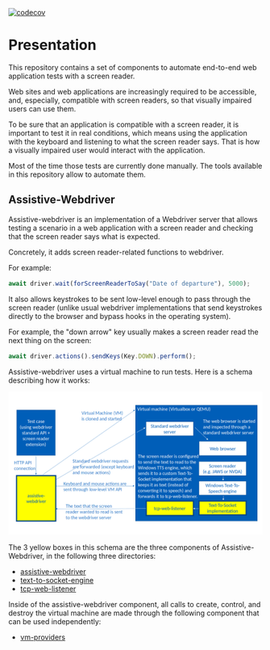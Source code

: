 [![codecov](https://codecov.io/gh/AmadeusITGroup/Assistive-Webdriver/branch/master/graph/badge.svg)](https://codecov.io/gh/AmadeusITGroup/Assistive-Webdriver)

# Presentation

This repository contains a set of components to automate end-to-end web application tests with a screen reader.

Web sites and web applications are increasingly required to be accessible, and, especially, compatible with screen readers, so that visually impaired users can use them.

To be sure that an application is compatible with a screen reader, it is important to test it in real conditions, which means using the application with the keyboard and listening to what the screen reader says. That is how a visually impaired user would interact with the application.

Most of the time those tests are currently done manually. The tools available in this repository allow to automate them.

## Assistive-Webdriver

Assistive-webdriver is an implementation of a Webdriver server that allows testing a scenario in a web application with a screen reader and checking that the screen reader says what is expected.

Concretely, it adds screen reader-related functions to webdriver.

For example:

```js
await driver.wait(forScreenReaderToSay("Date of departure"), 5000);
```

It also allows keystrokes to be sent low-level enough to pass through the screen reader (unlike usual webdriver implementations that send keystrokes directly to the browser and bypass hooks in the operating system).

For example, the "down arrow" key usually makes a screen reader read the next thing on the screen:

```js
await driver.actions().sendKeys(Key.DOWN).perform();
```

Assistive-webdriver uses a virtual machine to run tests. Here is a schema describing how it works:

![Architecture of Assistive-Webdriver](components/assistive-webdriver/architecture.png)

The 3 yellow boxes in this schema are the three components of Assistive-Webdriver, in the following three directories:

- [assistive-webdriver](components/assistive-webdriver)
- [text-to-socket-engine](components/text-to-socket-engine)
- [tcp-web-listener](components/tcp-web-listener)

Inside of the assistive-webdriver component, all calls to create, control, and destroy the virtual machine are made through the following component that can be used independently:

- [vm-providers](components/vm-providers)
